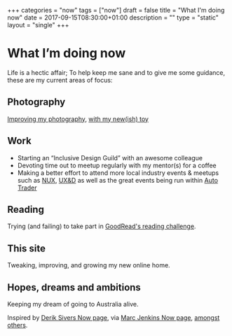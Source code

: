 +++
categories = "now"
tags = ["now"]
draft = false
title = "What I'm doing now"
date = 2017-09-15T08:30:00+01:00
description = ""
type = "static"
layout = "single"
+++
# What I’m doing now

Life is a hectic affair; To help keep me sane and to give me some guidance, these are my current areas of focus:

## Photography
<a href="https://www.instagram.com/_gbbns" rel="noopener">Improving my photography</a>, [with my new(ish) toy](http://www.fujifilm.com/products/digital_cameras/x/fujifilm_x_t1/)

## Work
* Starting an &ldquo;Inclusive Design Guild&rdquo; with an awesome colleague
* Devoting time out to meetup regularly with my mentor(s) for a coffee
* Making a better effort to attend more local industry events &amp; meetups such as <a href="https://nuxuk.org/" rel="noopener">NUX</a>, <a href="https://www.meetup.com/McrUXD/" rel="noopener">UX&amp;D</a> as well as the great events being run within <a href="https://www.autotrader.co.uk/" rel="noopener">Auto Trader</a>

## Reading
Trying (and failing) to take part in <a href="https://www.goodreads.com/user_challenges/4380722" rel="noopener">GoodRead's reading challenge</a>.

## This site
Tweaking, improving, and growing my new online home.

## Hopes, dreams and ambitions
Keeping my dream of going to Australia alive.

Inspired by <a href="https://sivers.org/nowff" rel="noopener">Derik Sivers Now page</a>, via <a href="https://marcjenkins.co.uk/now/" rel="noopener">Marc Jenkins Now page</a>, <a href="https://nownownow.com" rel="noopener">amongst others</a>.
